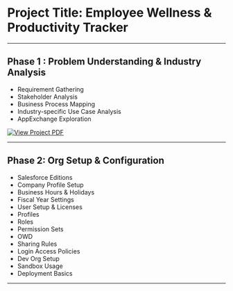 # Project Title: Employee Wellness & Productivity Tracker
_______________________________________________________________________________________________
## Phase 1 : Problem Understanding & Industry Analysis 
- Requirement Gathering 
- Stakeholder Analysis 
- Business Process Mapping 
-  Industry-specific Use Case Analysis 
-  AppExchange Exploration
  
[![View Project PDF](https://img.shields.io/badge/View%20Project%20PDF-blue?style=for-the-badge&logo=adobeacrobatreader)](Phase1.pdf)


_______________________________________________________________________________________________
## Phase 2: Org Setup & Configuration 
- Salesforce Editions 
- Company Profile Setup 
- Business Hours & Holidays 
- Fiscal Year Settings 
- User Setup & Licenses 
- Profiles 
- Roles 
- Permission Sets 
- OWD
- Sharing Rules 
- Login Access Policies
- Dev Org Setup
- Sandbox Usage
- Deployment Basics
_______________________________________________________________________________________________
